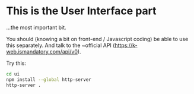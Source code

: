 # This is the User Interface part
...the most important bit.

You should (knowing a bit on front-end / Javascript coding) be able to use this separately.
And talk to the ~official API (https://k-web.ismandatory.com/api/v0).

Try this:

```sh
cd ui
npm install --global http-server
http-server .
```